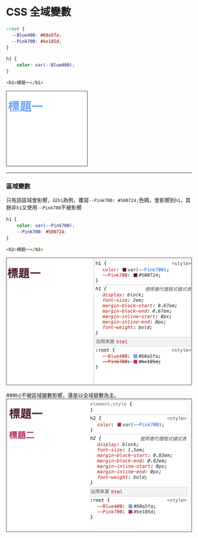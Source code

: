 # CSS 全域變數

```css
:root {
  --Blue400: #60a5fa;
  --Pink700: #be185d;
}
```

```css
h1 {
    color: var(--Blue400);
}
```

```html
<h1>標題一</h1>
```

![](img/root_h1.png)

***
### 區域變數

只有該區域會影嚮，以`h1`為例，覆寫`--Pink700: #500724;`色碼，會影嚮到`h1`，其餘非`h1`又使用`--Pink700`不被影嚮

```css
h1 {
    color: var(--Pink700);
    --Pink700: #500724;
}
```
```html
<h2>標題一</h2>
```
![](img/root_h1_2.png)

###`h2`不被區域變數影嚮，還是以全域變數為主。
![](img/root_h1_3.png)